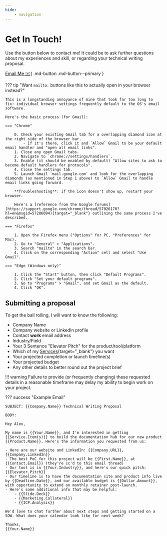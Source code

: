 ```yaml
---
hide:
    - navigation
---
```


# Get In Touch!

Use the button below to contact me! It could be to ask further questions about my experiences and skill, or regarding your technical writing proposal.

[Email Me :envelope:](mailto:contact@alexbrownconsulting.com){ .md-button .md-button--primary }

??? tip "Want `mailto:` buttons like this to actually open in your browser instead?"

    This is a longstanding annoyance of mine that took far too long to fix: individual browser settings frequently default to the OS's email software.

    Here's the basic process (for Gmail):

    === "Chrome"

        0. Check your existing Gmail tab for a overlapping diamond icon at the right side of the browser bar.
            - If it's there, click it and `Allow` Gmail to be your default email handler and "open all email links".
        1. Close any open Gmail tabs.
        2. Navigate to `chrome://settings/handlers`.
        3. Enable (it should be enabled by default) "Allow sites to ask to become default handlers for protocols".
        4. Close the settings tab.
        5. Launch Gmail `mail.google.com` and look for the overlapping diamonds (as mentioned in Step 1 above) to `Allow` Gmail to handle email links going forward.

        **Troubleshooting**: if the icon doesn't show up, restart your browser.

        Here's a [reference from the Google forums](https://support.google.com/chrome/thread/57026170?hl=en&msgid=57286094){target="_blank"} outlining the same process I've described.

    === "Firefox"

        1. Open the Firefox menu ("Options" for PC, "Preferences" for Mac).
        2. Go to "General" > "Applications".
        3. Search "mailto" in the search bar.
        4. Click on the corresponding "Action" cell and select "Use Gmail".

    === "Edge (Windows only)"

        1. Click the "Start" button, then click "Default Programs".
        2. Click "Set your default programs".
        3. Go to "Programs" > "Gmail", and set Gmail as the default.
        4. Click "OK".

## Submitting a proposal

To get the ball rolling, I will want to know the following:

- Company Name
- Company website or LinkedIn profile
- Contact **work** email address
- Industry/Field
- Your 3 Sentence "Elevator Pitch" for the product/tool/platform
- Which of my [Services](/personal-portfolio/services/){target="_blank"} you want
- Your projected completion or launch timeline(s)
- Your projected budget
- Any other details to better round out the project brief

!!! warning
    Failure to provide (or frequently changing) these requested details in a reasonable timeframe may delay my ability to begin work on your project.

??? success "Example Email"

    SUBJECT: {{Company.Name}} Technical Writing Proposal

    BODY: 

    Hey Alex, 

    My name is {{Your.Name}}, and I'm interested in getting {{Service.Item(s)}} to build the documentation hub for our new product {{Product.Name}}. Here's the information you requested from us:

    - Here are our website and LinkedIn: {{Company.URL}}, {{Company.LinkedIn}}
    - The best PoC for this project will be {{First.Name}}, at {{Contact.Email}} (they're cc'd to this email thread)
    - Our tool is in {{Your.Industry}}, and here's our quick pitch: {{Elevator.Pitch}}
    - Our timeline is to have the documentation site and product info live by {{Deadline.Date}}, and our available budget is {{Dollar.Amount}}, with opportunity to extend on monthly retainer post-launch.
    - Here's some additional info that may be helpful:
        - {{Slide.Deck}}
        - {{Marketing.Collateral}}
        - {{ICP.Analysis}}

    We'd love to chat further about next steps and getting started on a SOW. What does your calendar look like for next week?

    Thanks,
    {{Your.Name}}